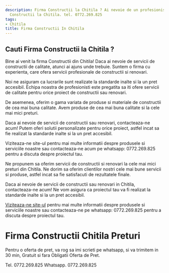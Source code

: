 ```yaml
---
description: Firma Constructii la Chitila ? Ai nevoie de un profesionist in Firma
  Constructii la Chitila. tel. 0772.269.825
tags:
- Chitila
title: Firma Constructii In Chitila
---
```



## Cauti Firma Constructii la Chitila ?

Bine ai venit la firma Constructii din Chitila! Daca ai nevoie de servicii de constructii de calitate, atunci ai ajuns unde trebuie. Suntem o firma cu experienta, care ofera servicii profesionale de constructii si renovari. 

Noi ne asiguram ca lucrarile sunt realizate la standarde inalte si la un pret accesibil. Echipa noastra de profesionisti este pregatita sa iti ofere servicii de calitate pentru orice proiect de constructii sau renovari. 

De asemenea, oferim o gama variata de produse si materiale de constructii de cea mai buna calitate. Avem produse de cea mai buna calitate si la cele mai mici preturi. 

Daca ai nevoie de servicii de constructii sau renovari, contacteaza-ne acum! Putem oferi solutii personalizate pentru orice proiect, astfel incat sa fie realizat la standarde inalte si la un pret accesibil. 

Viziteaza-ne site-ul pentru mai multe informatii despre produsele si serviciile noastre sau contacteaza-ne acum pe whatsapp: 0772.269.825 pentru a discuta despre proiectul tau. 

Ne propunem sa oferim servicii de constructii si renovari la cele mai mici preturi din Chitila. Ne dorim sa oferim clientilor nostri cele mai bune servicii si produse, astfel incat sa fie satisfacuti de rezultatele finale. 

Daca ai nevoie de servicii de constructii sau renovari in Chitila, contacteaza-ne acum! Ne vom asigura ca proiectul tau va fi realizat la standarde inalte si la un pret accesibil. 

<a href="https://www.firmaconstructii.ro/">Viziteaza-ne site-ul</a> pentru mai multe informatii despre produsele si serviciile noastre sau contacteaza-ne pe whatsapp: 0772.269.825 pentru a discuta despre proiectul tau.

# Firma Constructii Chitila Preturi
Pentru o oferta de pret, va rog sa imi scrieti pe whatsapp, si va trimitem in 30 min, Gratuit si fara Obligatii Oferta de Pret.

Tel. 0772.269.825
Whatsapp. 0772.269.825
